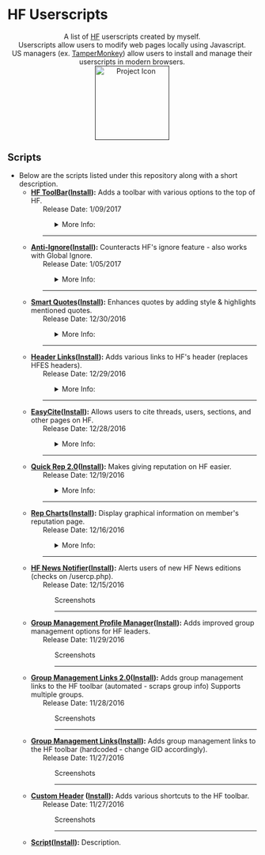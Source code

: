 # HF Userscripts
<p align="center">
A list of <a href="https://hackforums.net/">HF</a> userscripts created by myself.
<br />
Userscripts allow users to modify web pages locally using Javascript. 
<br />
US managers (ex. <a href="https://tampermonkey.net/">TamperMonkey</a>) allow users to install and manage their userscripts in modern browsers.
<br />
<a href=""><img src="https://github.com/xadamxk/HF-Userscripts/blob/master/projecticon.png" width="150" height="150" title="Project Icon"  /></a>
<br />
</p>




<h3><b><big>Scripts</big></b></h3>
<ul><li>Below are the scripts listed under this repository along with a short description.


<ul><li><b><a href ="https://hackforums.net/showthread.php?tid=5518790">HF ToolBar</a>(<a href="https://github.com/xadamxk/HF-Userscripts/raw/master/HF%20ToolBar/HF%20ToolBar.user.js">Install</a>):</b> Adds a toolbar with various options to the top of HF.
<ul>Release Date: 1/09/2017
<ul>
<details> 
  <summary>More Info:</summary>
  <ul><li><b>Sticky Header: </b>Sticky header sticks the toolbar to the top of the screen, so you'll always have access to your shortcuts.
  <br>
  <p align="center">
  <img src="https://github.com/xadamxk/HF-Userscripts/blob/master/HF%20ToolBar/Capture01.gif?raw=true" width="365" height="188" title="HFTB Screenshot 01"  />
  </p>
  </ul></li>
  <br>
    <ul><li><b>Retractable Buddy List: </b>The buddy icon has an option to make a retractable window so you can browse while having access to your buddy list.
  <br>
  <p align="center">
  <img src="https://github.com/xadamxk/HF-Userscripts/blob/master/HF%20ToolBar/Capture02.gif?raw=true"  width="552" height="276" title="HFTB Screenshot 02"  />
  </p>
  </ul></li>
  <br>
  <ul><li><b>FavIcon Badges/ Alerts: </b>Displays the number of unread PM's over the HF favicon.
  <br>
  <p align="center">
  <img src="https://github.com/xadamxk/HF-Userscripts/blob/master/HF%20ToolBar/Capture03.png?raw=true" title="HFTB Screenshot 03"  />
  </p>
  </ul></li>
  <br>
  <ul><li><b>Background PMs: </b>An experimental feature that will update FavIcon Badges when you are using different tabs (Checks every 5 minutes after a page load).
  <br>
  <p align="center">
  <img src="https://github.com/xadamxk/HF-Userscripts/blob/master/HF%20ToolBar/Capture04.gif?raw=true" title="HFTB Screenshot 04"  />
  </p>
  </ul></li>
  <br>
  <ul><li><b>Active Icons: </b>Active Icons is a feature that makes the shortcut icons (left of |) interactive. Whether it be a popout buddy window, PM information, open unread PMs, colors, etc.
  <br>
  <p align="center">
  <img src="https://github.com/xadamxk/HF-Userscripts/blob/master/HF%20ToolBar/Capture05.gif?raw=true" title="HFTB Screenshot 05"  />
  </p>
  </ul></li>
  <br>
  <ul><li><b>Settings Panel: </b>The same easy-to-use settings library HFES used, but with subheaders, tooltips, and an about section.
  <br>
  <p align="center">
  <img src="https://github.com/xadamxk/HF-Userscripts/blob/master/HF%20ToolBar/Capture07.png?raw=true" title="HFTB Screenshot 06"  />
  <br>
  <img src="https://github.com/xadamxk/HF-Userscripts/blob/master/HF%20ToolBar/Capture08.png?raw=true" title="HFTB Screenshot 07"  />
  </p>
  </ul></li>
  <br>
</details>
</ul><hr>
</ul> 
</li></ul>
<ul><li><b><a href ="https://hackforums.net/showthread.php?tid=5515646">Anti-Ignore</a>(<a href="https://github.com/xadamxk/HF-Userscripts/raw/master/HF%20Anti-Ignore/HF%20Anti-Ignore.user.js">Install</a>):</b> Counteracts HF's ignore feature - also works with Global Ignore.
<ul>Release Date: 1/05/2017
<ul>
<details> 
  <summary>More Info:</summary>
  <ul><li><b>Load Blocked Content: </b>Bypasses the block feature by grabbing profile information from members that have blocked you.
  <br>
  <p align="center">
  <img src="https://github.com/xadamxk/HF-Userscripts/blob/master/HF%20Anti-Ignore/Capture02.gif?raw=true" width="518" height="325" title="HFTB Screenshot 01"  />
  </p>
  </ul></li>
  <br>
    <ul><li><b>Bypass Global Ignore: </b>Load content from members using global ignore (feature discontinues as of 1/17/2017).
  </ul></li>
</details>
</ul><hr>
</ul> 
</li></ul>
<ul><li><b><a href ="https://hackforums.net/showthread.php?tid=5509062">Smart Quotes</a>(<a href="https://github.com/xadamxk/HF-Userscripts/raw/master/Smart%20Quotes/Smart%20Quotes.user.js">Install</a>):</b> Enhances quotes by adding style & highlights mentioned quotes.
<ul>Release Date: 12/30/2016
<ul>
<details> 
  <summary>More Info:</summary>
  <ul><li><b>Styled Quotes: </b>Styles quotes according to colors found in the script's settings.
  <br>
  <p align="center">
  <img src="https://github.com/xadamxk/HF-Userscripts/blob/master/Smart%20Quotes/Capture04.png?raw=true" width="450" height="59" title="Smart Quote Screenshot 01"  />
  </p>
  </ul></li>
  <br>
    <ul><li><b>Mentioned Quotes: </b>Changes the quote's color if your username was mentioned.
    <br>
    <p align="center">
  <img src="https://github.com/xadamxk/HF-Userscripts/blob/master/Smart%20Quotes/Capture05.png?raw=true" width="432" height="178" title="Smart Quote Screenshot 02"  />
  </p>
  </ul></li>
  <br>
  <ul><li><b>Mention Count: </b>Notifies you (next to thread title) if your username was mentioned on that page.
    <br>
    <p align="center">
  <img src="https://github.com/xadamxk/HF-Userscripts/blob/master/Smart%20Quotes/Capture06.png?raw=true" title="Smart Quote Screenshot 03"  />
  </p>
  </ul></li>
</details>
</ul><hr>
</ul> 
</li></ul>
<ul><li><b><a href ="https://hackforums.net/showthread.php?tid=5508483">Header Links</a>(<a href="https://github.com/xadamxk/HF-Userscripts/raw/master/Header%20Links/Header%20Links.user.js">Install</a>):</b> Adds various links to HF's header (replaces HFES headers).
<ul>Release Date: 12/29/2016
<ul>
<details> 
  <summary>More Info:</summary>
  <ul><li><b>Various Header Links: </b>Add various header links to the HF header.
  <br>
  <p align="center">
  <img src="https://github.com/xadamxk/HF-Userscripts/blob/master/Header%20Links/Capture01.png?raw=true" width="402" height="57" title="Header Links Screenshot 01"  />
  </p>
  </ul></li>
  <br>
</details>
</ul><hr>
</ul>
</li></ul>
<ul><li><b><a href ="https://hackforums.net/showthread.php?tid=5507074">EasyCite</a>(<a href="https://github.com/xadamxk/HF-Userscripts/raw/master/EasyCite/EasyCite.user.js">Install</a>):</b> Allows users to cite threads, users, sections, and other pages on HF.
<ul>Release Date: 12/28/2016
<ul>
<details> 
  <summary>More Info:</summary>
  <ul><li><b>Thread Citing: </b> Cite threads by clicking the 'cite' button next to the navigation bar.</li></ul>
  <br>
  <ul><li><b>Thread & Author Citing: </b> Cite threads and include the author by clicking the 'cite' button on the first post.</li></ul>
  <br>
  <ul><li><b>Section Citing: </b> Cite sections by clicking the 'cite' button next to the navigation bar.
  <br>
  <p align="center">
  <img src="https://raw.githubusercontent.com/xadamxk/HF-Userscripts/master/EasyCite/Capture01.png" width="377" height="183" title="Easy Cite Screenshot 01"  />
  </p>
  </ul></li>
  <br>
</details>
</ul><hr>
</ul>
</li></ul>
<ul><li><b><a href ="https://hackforums.net/showthread.php?tid=5498344">Quick Rep 2.0</a>(<a href="https://github.com/xadamxk/HF-Userscripts/raw/master/Quick%20Rep/Quick%20Rep.user.js">Install</a>):</b> Makes giving reputation on HF easier.
<ul>Release Date: 12/19/2016
<ul>
<details> 
  <summary>More Info:</summary>
  <ul><li><b>Quick Rep: </b>Allows you to give users reputation from a post or private message.
  <br>
  <p align="center">
  <img src="https://github.com/xadamxk/HF-Userscripts/blob/master/Quick%20Rep/Capture01.png?raw=true" title="Quick Rep Screenshot 01"  />
  </p>
  </ul></li>
  <br>
  <ul><li><b>Success Alerts: </b>Uses the notification API to display alerts when you rep'd a user.
  <br>
  <p align="center">
  <img src="https://github.com/xadamxk/HF-Userscripts/blob/master/Quick%20Rep/Capture03.png?raw=true" width="236" height="67" title="Quick Rep Screenshot 02"  />
  </p>
  </ul></li>
  <br>
  <ul><li><b>Rep Queue: </b>Allows users to queue reps once they hit their daily reputation limit.
  <br>
  <p align="center">
  <img src="https://github.com/xadamxk/HF-Userscripts/blob/master/Quick%20Rep/Capture04.png?raw=true" width="426" height="80" title="Quick Rep Screenshot 03"  />
  </p>
  <br>
  </ul></li>
</details>
</ul><hr>
</ul> 
</li></ul>
<ul><li><b><a href ="https://hackforums.net/showthread.php?tid=5495131">Rep Charts</a>(<a href="https://github.com/xadamxk/HF-Userscripts/raw/master/Rep%20Charts/Rep%20Charts.user.js">Install</a>):</b> Display graphical information on member's reputation page.
<ul>Release Date: 12/16/2016
<ul>
<details> 
  <summary>More Info:</summary>
  <ul><li><b>Display Rep Charts: </b>Makes a visual representation of a users reputation summary,
  <br>
  <p align="center">
  <img src="https://raw.githubusercontent.com/xadamxk/HF-Userscripts/master/Rep%20Charts/RepChartsCapture3.png" width="669" height="168" title="Rep Charts Screenshot 01"  />
  </p>
  </ul></li>
  <br>
  <ul><li><b>Reps Given Button: </b>Adds a button to all user's reputation summary page, which links to their given reputation.
  <br>
  <p align="center">
  <img src="https://github.com/xadamxk/HF-Userscripts/blob/master/Rep%20Charts/Capture05.png?raw=true" title="Rep Charts Screenshot 02"  />
  </p>
  </ul></li>
</details>
</ul><hr>
</ul>
</li></ul>
<ul><li><b><a href ="https://hackforums.net/showthread.php?tid=5480003">HF News Notifier</a>(<a href="https://github.com/xadamxk/HF-Userscripts/raw/master/HF%20News%20Notifier/HF%20News%20Notifier.user.js">Install</a>):</b> Alerts users of new HF News editions (checks on /usercp.php).
<ul>Release Date: 12/15/2016
<ul>Screenshots
<ul>

</ul><hr>
</ul> 
</ul>
</li></ul>
<ul><li><b><a href ="https://hackforums.net/showthread.php?tid=5478207">Group Management Profile Manager</a>(<a href="https://github.com/xadamxk/HF-Userscripts/raw/master/Group%20Management%20Profile%20Manager/Group%20Management%20Profile%20Manager.user.js">Install</a>):</b> Adds improved group management options for HF leaders.
<ul>Release Date: 11/29/2016
<ul>Screenshots
<ul>

</ul><hr>
</ul> 
</ul>
</li></ul>
<ul><li><b><a href="https://hackforums.net/showthread.php?tid=5477859">Group Management Links 2.0</a>(<a href="https://github.com/xadamxk/HF-Userscripts/raw/master/Group%20Management%20Links%202.0/Group%20Management%20Links%202.0.user.js">Install</a>):</b> Adds group management links to the HF toolbar (automated - scraps group info) Supports multiple groups.
<ul>Release Date: 11/28/2016
<ul>Screenshots
<ul>

</ul><hr>
</ul> 
</ul>
</li></ul>
<ul><li><b><a href="https://hackforums.net/showthread.php?tid=5495482">Group Management Links</a>(<a href="https://github.com/xadamxk/HF-Userscripts/raw/master/Group%20Management%20Links/Group%20Management%20Links.user.js">Install</a>):</b> Adds group management links to the HF toolbar (hardcoded - change GID accordingly).
<ul>Release Date: 11/27/2016
<ul>Screenshots
<ul>

</ul><hr>
</ul> 
</ul>
</li></ul>
<ul><li><b><a href="https://hackforums.net/showthread.php?tid=5495482">Custom Header</a> (<a href="https://github.com/xadamxk/HF-Userscripts/raw/master/Custom%20Header/Custom%20Header.user.js">Install</a>):</b> Adds various shortcuts to the HF toolbar.
<ul>Release Date: 11/27/2016
<ul>Screenshots
<ul>

</ul><hr>
</ul> 
</ul>
</li></ul>







<ul><li><b><a href ="https://github.com/xadamxk/HF-Userscripts">Script</a>(<a href="">Install</a>):</b> Description.</li></ul>

</li></ul>
